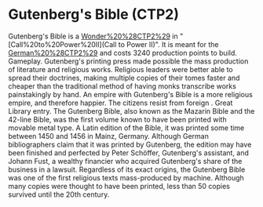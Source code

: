 # Gutenberg's Bible (CTP2)

Gutenberg's Bible is a [Wonder%20%28CTP2%29](Wonder) in "[Call%20to%20Power%20II](Call to Power II)". It is meant for the [German%20%28CTP2%29](Germans) and costs 3240 production points to build.
Gameplay.
Gutenberg's printing press made possible the mass production of literature and religious works. Religious leaders were better able to spread their doctrines, making multiple copies of their tomes faster and cheaper than the traditional method of having monks transcribe works painstakingly by hand. An empire with Gutenberg's Bible is a more religious empire, and therefore happier. The citizens resist from foreign .
Great Library entry.
The Gutenberg Bible, also known as the Mazarin Bible and the 42-line Bible, was the first volume known to have been printed with movable metal type. A Latin edition of the Bible, it was printed some time between 1450 and 1456 in Mainz, Germany. Although German bibliographers claim that it was printed by Gutenberg, the edition may have been finished and perfected by Peter Schöffer, Gutenberg's assistant, and Johann Fust, a wealthy financier who acquired Gutenberg's share of the business in a lawsuit. Regardless of its exact origins, the Gutenberg Bible was one of the first religious texts mass-produced by machine. Although many copies were thought to have been printed, less than 50 copies survived until the 20th century.